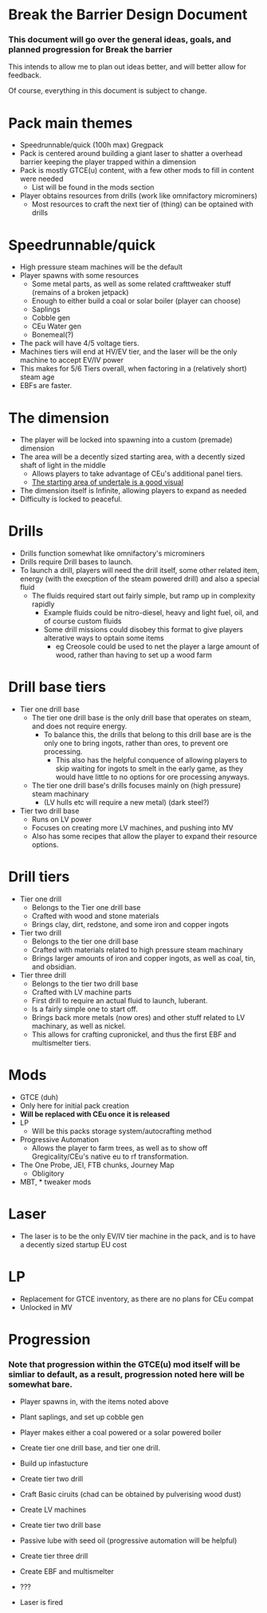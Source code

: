 # Break the Barrier Design Document 
### This document will go over the general ideas, goals, and planned progression for Break the barrier
This intends to allow me to plan out ideas better, and will better allow for feedback.

Of course, everything in this document is subject to change.

# Pack main themes 
* Speedrunnable/quick (100h max) Gregpack
* Pack is centered around building a giant laser to shatter a overhead barrier keeping the player trapped within a dimension
* Pack is mostly GTCE(u) content, with a few other mods to fill in content were needed
  * List will be found in the mods section
* Player obtains resources from drills (work like omnifactory microminers)
  * Most resources to craft the next tier of (thing) can be optained with drills


# Speedrunnable/quick
* High pressure steam machines will be the default
* Player spawns with some resources 
  * Some metal parts, as well as some related crafttweaker stuff (remains of a broken jetpack)  
   * Enough to either build a coal or solar boiler (player can choose)
  * Saplings
  * Cobble gen
  * CEu Water gen 
  * Bonemeal(?)
* The pack will have 4/5 voltage tiers. 
 * Machines tiers will end at HV/EV tier, and the laser will be the only machine to accept EV/IV power
 * This makes for 5/6 Tiers overall, when factoring in a (relatively short) steam age
* EBFs are faster.

# The dimension
* The player will be locked into spawning into a custom (premade) dimension
* The area will be a decently sized starting area, with a decently sized shaft of light in the middle
  * Allows players to take advantage of CEu's additional panel tiers.
  * [The starting area of undertale is a good visual](https://user-images.githubusercontent.com/70342772/143727600-03b48a54-caf8-4857-927d-60212040e77b.png)
* The dimension itself is Infinite, allowing players to expand as needed
* Difficulty is locked to peaceful.


# Drills 
* Drills function somewhat like omnifactory's microminers
* Drills require Drill bases to launch.
* To launch a drill, players will need the drill itself, some other related item, energy (with the execption of the steam powered drill) and also a special fluid
   * The fluids required start out fairly simple, but ramp up in complexity rapidly
     * Example fluids could be nitro-diesel, heavy and light fuel, oil, and of course custom fluids
     * Some drill missions could disobey this format to give players alterative ways to optain some items
       * eg Creosole could be used to net the player a large amount of wood, rather than having to set up a wood farm


# Drill base tiers 
* Tier one drill base
     * The tier one drill base is the only drill base that operates on steam, and does not require energy.
       * To balance this, the drills that belong to this drill base are is the only one to bring ingots, rather than ores, to prevent ore processing.
         * This also has the helpful conquence of allowing players to skip waiting for ingots to smelt in the early game, as they would have little to no options for ore processing anyways.
     * The tier one drill base's  drills focuses mainly on (high pressure) steam machinary
       * (LV hulls etc will require a new metal) (dark steel?)
* Tier two drill base
   * Runs on LV power 
   * Focuses on creating more LV machines, and pushing into MV
   * Also has some recipes that allow the player to expand their resource options.

# Drill tiers 
* Tier one drill
  * Belongs to the Tier one drill base
  * Crafted with wood and stone materials
  * Brings clay, dirt, redstone, and some iron and copper ingots
* Tier two drill
  * Belongs to the tier one drill base
  * Crafted with materials related to high pressure steam machinary 
  * Brings larger amounts of iron and copper ingots, as well as coal, tin, and obsidian.
* Tier three drill
  * Belongs to the tier two drill base
  * Crafted with LV machine parts
  * First drill to require an actual fluid to launch, luberant.
   * Is a fairly simple one to start off.
  * Brings back more metals (now ores) and other stuff related to LV machinary, as well as nickel.
   * This allows for crafting cupronickel, and thus the first EBF and multismelter tiers.


# Mods
* GTCE (duh)
 * Only here for initial pack creation
  * **Will be replaced with CEu once it is released**
* LP
  * Will be this packs storage system/autocrafting method
* Progressive Automation
  * Allows the player to farm trees, as well as to show off Gregicality/CEu's native eu to rf transformation.
* The One Probe, JEI, FTB chunks, Journey Map
  * Obligitory
* MBT, * tweaker mods


# Laser 
* The laser is to be the only EV/IV tier machine in the pack, and is to have a decently sized startup EU cost

# LP
* Replacement for GTCE inventory, as there are no plans for CEu compat 
* Unlocked in MV
# Progression

### Note that progression within the GTCE(u) mod itself will be simliar to default, as a result, progression noted here will be somewhat bare.
* Player spawns in, with the items noted above
* Plant saplings, and set up cobble gen
* Player makes either a coal powered or a solar powered boiler
* Create tier one drill base, and tier one drill.
* Build up infastucture
* Create tier two drill
* Craft Basic ciruits (chad can be obtained by pulverising wood dust)
* Create LV machines 
* Create tier two drill base
* Passive lube with seed oil (progressive automation will be helpful)
* Create tier three drill 
* Create EBF and multismelter





* ???
* Laser is fired
